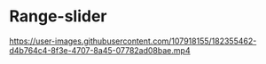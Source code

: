 # Range-slider

https://user-images.githubusercontent.com/107918155/182355462-d4b764c4-8f3e-4707-8a45-07782ad08bae.mp4

